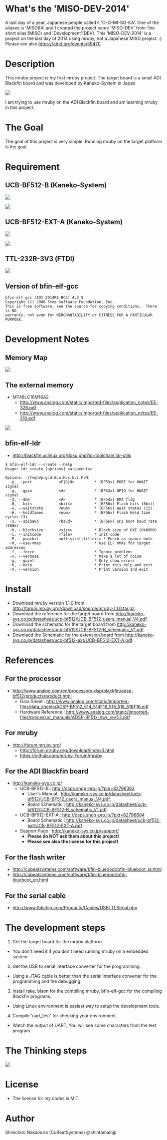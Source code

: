 # What's the 'MISO-DEV-2014'

A last day of a year, Japanese people called it 'O-O-MI-SO-KA'.
One of the aliases is 'MISOKA' and I created the project name 'MISO-DEV' from 'the short alias'(MISO) and 'Development'(DEV).
This 'MISO-DEV-2014' is a project on the last day of 2014 using mruby, not a Japanese MISO project. :)
Please see also <https://atnd.org/events/59470>.

# Description

This mruby project is my first mruby project.
The target board is a small ADI Blackfin board and was developed by Kaneko-System in Japan.

![](doc/images/UCB-BF512-COMPLETE-KIT.jpg)

I am trying to use mruby on the ADI Blackfin board and am learning mruby in this project.

# The Goal

The goal of this project is very simple.
Running mruby on the target platform is the goal.

# Requirement

## UCB-BF512-B (Kaneko-System)

![](doc/images/UCB-BF512-B-COMPONENT.jpg)

![](doc/images/UCB-BF512-B-SOLDER.jpg)

## UCB-BF512-EXT-A (Kaneko-System)

![](doc/images/UCB-BF512-EXT-A-COMPONENT.jpg)

![](doc/images/UCB-BF512-EXT-A-SOLDER.jpg)

## TTL-232R-3V3 (FTDI)

![](doc/images/TTL-232R-3V3.jpg)

## Version of bfin-elf-gcc

```
bfin-elf-gcc (ADI-2014R1-RC2) 4.3.5
Copyright (C) 2008 Free Software Foundation, Inc.
This is free software; see the source for copying conditions.  There is NO
warranty; not even for MERCHANTABILITY or FITNESS FOR A PARTICULAR PURPOSE.
```

# Development Notes

## Memory Map

![](doc/images/bf512-memmap.png)

## The external memory

* MT48LC16M16A2
  * <http://www.analog.com/static/imported-files/application_notes/EE-326.pdf>
  * <http://www.analog.com/static/imported-files/application_notes/EE-210.pdf>

![](doc/images/sdram-params.png)

## bfin-elf-ldr

* <http://blackfin.uclinux.org/doku.php?id=toolchain:ldr-utils>

```
$ bfin-elf-ldr --create --help
Usage: ldr create [options] <arguments>

Options: -[fvqhVp:g:d:B:w:H:s:b:i:P:M]
  -p, --port            <F|G|H>         * (BF53x) PORT for HWAIT signal
  -g, --gpio            <#>             * (BF53x) GPIO for HWAIT signal
  -d, --dma             <#>             * (BF54x) DMA flag
  -B, --bits            <bits>          * (BF56x) Flash bits (8bit)
  -w, --waitstate       <num>           * (BF56x) Wait states (15)
  -H, --holdtimes       <num>           * (BF56x) Flash Hold time cycles (3)
  -s, --spibaud         <baud>          * (BF56x) SPI boot baud rate (500k)
  -b, --blocksize       <size>          * Block size of DXE (0x8000)
  -i, --initcode        <file>          * Init code
  -P, --punchit         <off:size[:filler]> * Punch an ignore hole
  -M, --use-vmas                        * Use ELF VMAs for target addresses
  -f, --force                           * Ignore problems
  -v, --verbose                         * Make a lot of noise
  -q, --quiet                           * Only show errors
  -h, --help                            * Print this help and exit
  -V, --version                         * Print version and exit
```

# Install

* Download mruby version 1.1.0 from <http://forum.mruby.org/download/source/mruby-1.1.0.tar.gz>.
* Download the reference for the target board from <http://kaneko-sys.co.jp/datasheet/ucb-bf512/UCB-BF512_users_manual_V4.pdf>.
* Download the schematic for the target board from <http://kaneko-sys.co.jp/datasheet/ucb-bf512/UCB-BF512-B_schematic_V1.pdf>.
* Downlaod the Schematic for the extension board from <http://kaneko-sys.co.jp/datasheet/ucb-bf512-ext/UCB-BF512-EXT-A.pdf>.

# References

## For the processor

* <http://www.analog.com/en/processors-dsp/blackfin/adsp-bf512/products/product.html>
  * Data Sheet : <http://www.analog.com/static/imported-files/data_sheets/ADSP-BF512_514_514F16_516_518_518F16.pdf>
  * Hardware Reference : <http://www.analog.com/static/imported-files/processor_manuals/ADSP-BF51x_hwr_rev1.2.pdf>

## For mruby

* <http://forum.mruby.org/>
  * <http://forum.mruby.org/download/index3.html>
  * <https://github.com/mruby-Forum/mruby>

## For the ADI Blackfin board

* <http://kaneko-sys.co.jp/>
  * UCB-BF512-B : <http://dsps.shop-pro.jp/?pid=82796363>
    * User's Manual : <http://kaneko-sys.co.jp/datasheet/ucb-bf512/UCB-BF512_users_manual_V4.pdf>.
    * Board Schematic : <http://kaneko-sys.co.jp/datasheet/ucb-bf512/UCB-BF512-B_schematic_V1.pdf>.
  * UCB-BF512-EXT-A : <http://dsps.shop-pro.jp/?pid=82796604>
    * Board Schematic : <http://kaneko-sys.co.jp/datasheet/ucb-bf512-ext/UCB-BF512-EXT-A.pdf>
  * Support Page : <http://kaneko-sys.co.jp/support/>
    * **Please do NOT ask them about this project!**
    * **Please see also the license for this project!**

## For the flash writer

* <http://cubeatsystems.com/software/bfin-blueboot/bfin-blueboot_ja.html>
* <http://cubeatsystems.com/software/bfin-blueboot/bfin-blueboot_en.html>

## For the serial cable

* <http://www.ftdichip.com/Products/Cables/USBTTLSerial.htm>

# The development steps

1. Get the target board for the mruby platform.
  * You don't need it if you don't need running mruby on a embedded system.
2. Get the USB to serial interface converter for the programming.
  * Using a JTAG cable is better than the serial interface converter for the programming and the debugging.
3. Install rake, bison for the compiling mruby, bfin-elf-gcc for the compiling Blackfin programs.
  * Using Linux environment is easiest way to setup the development tools.
4. Compile 'uart\_test' for checking your environment.
  * Watch the output of UART, You will see some characters from the test program.

# The Thinking steps

![](doc/images/mindmap.png)

# License

* The license for my codes is MIT.

# Author

Shinichiro Nakamura (CuBeatSystems) @shintamainjp

